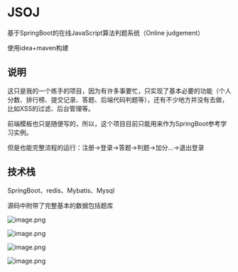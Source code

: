 # JSOJ
基于SpringBoot的在线JavaScript算法判题系统（Online judgement）

使用idea+maven构建

## 说明

这只是我的一个练手的项目，因为有许多事要忙，只实现了基本必要的功能（个人分数、排行榜、提交记录、答题、后端代码判题等），还有不少地方并没有去做，比如XSS的过滤、后台管理等。

前端模板也只是随便写的，所以，这个项目目前只能用来作为SpringBoot参考学习实例。

但是也能完整流程的运行：注册->登录->答题->判题->加分...->退出登录

## 技术栈

SpringBoot、redis、Mybatis、Mysql

源码中附带了完整基本的数据包括题库


![image.png](https://i.loli.net/2019/09/04/8NTOVUsmw4fxSFl.png)

![image.png](https://i.loli.net/2019/09/04/ywGxmB6vnQeTVRP.png)

![image.png](https://i.loli.net/2019/09/04/LYsd1iPSgrfy5FA.png)

![image.png](https://i.loli.net/2019/09/04/uOBC5i1fYko7FvK.png)